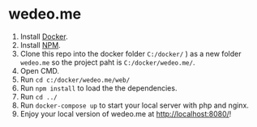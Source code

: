 # wedeo.me
1. Install [Docker](https://www.docker.com/products/docker-desktop).
2. Install [NPM](https://www.npmjs.com/get-npm).
3. Clone this repo into the docker folder `C:/docker/` ) as a new folder `wedeo.me` so the project paht is `C:/docker/wedeo.me/`.
4. Open CMD.
5. Run `cd c:/docker/wedeo.me/web/`
6. Run `npm install` to load the the dependencies.
7. Run `cd ../`
8. Run `docker-compose up` to start your local server with php and nginx.
9. Enjoy your local version of wedeo.me at [http://localhost:8080/](http://localhost:8080/)!
